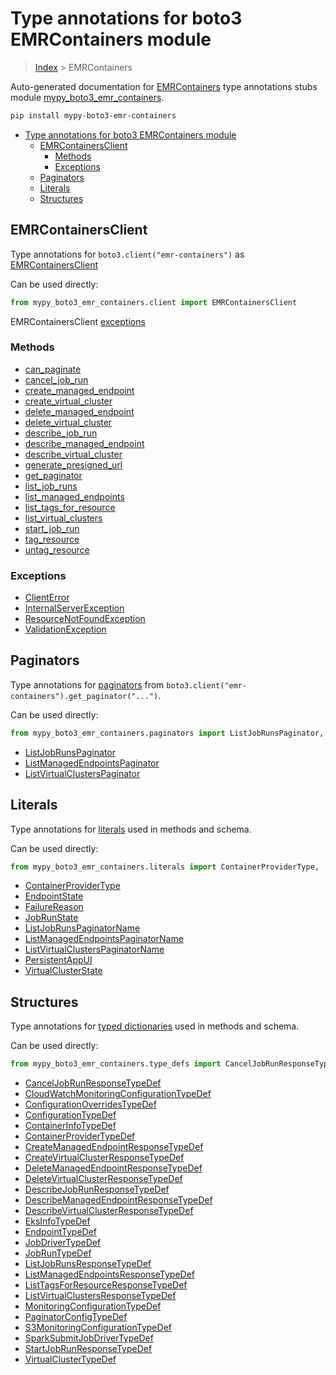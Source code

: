 # Type annotations for boto3 EMRContainers module

> [Index](../README.md) > EMRContainers

Auto-generated documentation for [EMRContainers](https://boto3.amazonaws.com/v1/documentation/api/latest/reference/services/emr-containers.html#EMRContainers)
type annotations stubs module [mypy_boto3_emr_containers](https://pypi.org/project/mypy-boto3-emr-containers/).

```bash
pip install mypy-boto3-emr-containers
```

- [Type annotations for boto3 EMRContainers module](#type-annotations-for-boto3-emrcontainers-module)
  - [EMRContainersClient](#emrcontainersclient)
    - [Methods](#methods)
    - [Exceptions](#exceptions)
  - [Paginators](#paginators)
  - [Literals](#literals)
  - [Structures](#structures)

## EMRContainersClient

Type annotations for  `boto3.client("emr-containers")` as [EMRContainersClient](./client.md)

Can be used directly:

```python
from mypy_boto3_emr_containers.client import EMRContainersClient
```


EMRContainersClient [exceptions](./client.md#exceptions)



### Methods
- [can_paginate](./client.md#can-paginate)
- [cancel_job_run](./client.md#cancel-job-run)
- [create_managed_endpoint](./client.md#create-managed-endpoint)
- [create_virtual_cluster](./client.md#create-virtual-cluster)
- [delete_managed_endpoint](./client.md#delete-managed-endpoint)
- [delete_virtual_cluster](./client.md#delete-virtual-cluster)
- [describe_job_run](./client.md#describe-job-run)
- [describe_managed_endpoint](./client.md#describe-managed-endpoint)
- [describe_virtual_cluster](./client.md#describe-virtual-cluster)
- [generate_presigned_url](./client.md#generate-presigned-url)
- [get_paginator](./client.md#get-paginator)
- [list_job_runs](./client.md#list-job-runs)
- [list_managed_endpoints](./client.md#list-managed-endpoints)
- [list_tags_for_resource](./client.md#list-tags-for-resource)
- [list_virtual_clusters](./client.md#list-virtual-clusters)
- [start_job_run](./client.md#start-job-run)
- [tag_resource](./client.md#tag-resource)
- [untag_resource](./client.md#untag-resource)




### Exceptions
- [ClientError](./client.md#clienterror)
- [InternalServerException](./client.md#internalserverexception)
- [ResourceNotFoundException](./client.md#resourcenotfoundexception)
- [ValidationException](./client.md#validationexception)






## Paginators

Type annotations for [paginators](./paginators.md) from `boto3.client("emr-containers").get_paginator("...")`.

Can be used directly:

```python
from mypy_boto3_emr_containers.paginators import ListJobRunsPaginator, ...
```

- [ListJobRunsPaginator](./paginators.md#listjobrunspaginator)
- [ListManagedEndpointsPaginator](./paginators.md#listmanagedendpointspaginator)
- [ListVirtualClustersPaginator](./paginators.md#listvirtualclusterspaginator)






## Literals

Type annotations for [literals](./literals.md) used in methods and schema.

Can be used directly:

```python
from mypy_boto3_emr_containers.literals import ContainerProviderType, ...
```

- [ContainerProviderType](./literals.md#containerprovidertype)
- [EndpointState](./literals.md#endpointstate)
- [FailureReason](./literals.md#failurereason)
- [JobRunState](./literals.md#jobrunstate)
- [ListJobRunsPaginatorName](./literals.md#listjobrunspaginatorname)
- [ListManagedEndpointsPaginatorName](./literals.md#listmanagedendpointspaginatorname)
- [ListVirtualClustersPaginatorName](./literals.md#listvirtualclusterspaginatorname)
- [PersistentAppUI](./literals.md#persistentappui)
- [VirtualClusterState](./literals.md#virtualclusterstate)




## Structures


Type annotations for [typed dictionaries](./type_defs.md) used in methods and schema.

Can be used directly:

```python
from mypy_boto3_emr_containers.type_defs import CancelJobRunResponseTypeDef, ...
```

- [CancelJobRunResponseTypeDef](./type_defs.md#canceljobrunresponsetypedef)
- [CloudWatchMonitoringConfigurationTypeDef](./type_defs.md#cloudwatchmonitoringconfigurationtypedef)
- [ConfigurationOverridesTypeDef](./type_defs.md#configurationoverridestypedef)
- [ConfigurationTypeDef](./type_defs.md#configurationtypedef)
- [ContainerInfoTypeDef](./type_defs.md#containerinfotypedef)
- [ContainerProviderTypeDef](./type_defs.md#containerprovidertypedef)
- [CreateManagedEndpointResponseTypeDef](./type_defs.md#createmanagedendpointresponsetypedef)
- [CreateVirtualClusterResponseTypeDef](./type_defs.md#createvirtualclusterresponsetypedef)
- [DeleteManagedEndpointResponseTypeDef](./type_defs.md#deletemanagedendpointresponsetypedef)
- [DeleteVirtualClusterResponseTypeDef](./type_defs.md#deletevirtualclusterresponsetypedef)
- [DescribeJobRunResponseTypeDef](./type_defs.md#describejobrunresponsetypedef)
- [DescribeManagedEndpointResponseTypeDef](./type_defs.md#describemanagedendpointresponsetypedef)
- [DescribeVirtualClusterResponseTypeDef](./type_defs.md#describevirtualclusterresponsetypedef)
- [EksInfoTypeDef](./type_defs.md#eksinfotypedef)
- [EndpointTypeDef](./type_defs.md#endpointtypedef)
- [JobDriverTypeDef](./type_defs.md#jobdrivertypedef)
- [JobRunTypeDef](./type_defs.md#jobruntypedef)
- [ListJobRunsResponseTypeDef](./type_defs.md#listjobrunsresponsetypedef)
- [ListManagedEndpointsResponseTypeDef](./type_defs.md#listmanagedendpointsresponsetypedef)
- [ListTagsForResourceResponseTypeDef](./type_defs.md#listtagsforresourceresponsetypedef)
- [ListVirtualClustersResponseTypeDef](./type_defs.md#listvirtualclustersresponsetypedef)
- [MonitoringConfigurationTypeDef](./type_defs.md#monitoringconfigurationtypedef)
- [PaginatorConfigTypeDef](./type_defs.md#paginatorconfigtypedef)
- [S3MonitoringConfigurationTypeDef](./type_defs.md#s3monitoringconfigurationtypedef)
- [SparkSubmitJobDriverTypeDef](./type_defs.md#sparksubmitjobdrivertypedef)
- [StartJobRunResponseTypeDef](./type_defs.md#startjobrunresponsetypedef)
- [VirtualClusterTypeDef](./type_defs.md#virtualclustertypedef)
